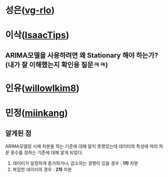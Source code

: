 # 성은([vg-rlo](https://github.com/vg-rlo))
# 이삭([IsaacTips](https://github.com/IsaacTips))

## ARIMA모델을 사용하려면 왜 Stationary 해야 하는가?(내가 잘 이해했는지 확인용 질문ㅋㅋ)

# 인유([willowlkim8](https://github.com/willowkim8))
# 민정([miinkang](https://github.com/miinkang))
## 알게된 점
ARIMA모델링 시에 차분을 하는 기준에 대해 알지 못했었는데 데이터의 특성에 따라 차분 횟수를 정하는 기준에 대해 알게 되었다. 
1. 데이터가 일정하게 증가하거나, 감소하는 경향이 있을 경우 : **1차** 차분
2. 복잡한 데이터의 경우 : **2차** 차분   
